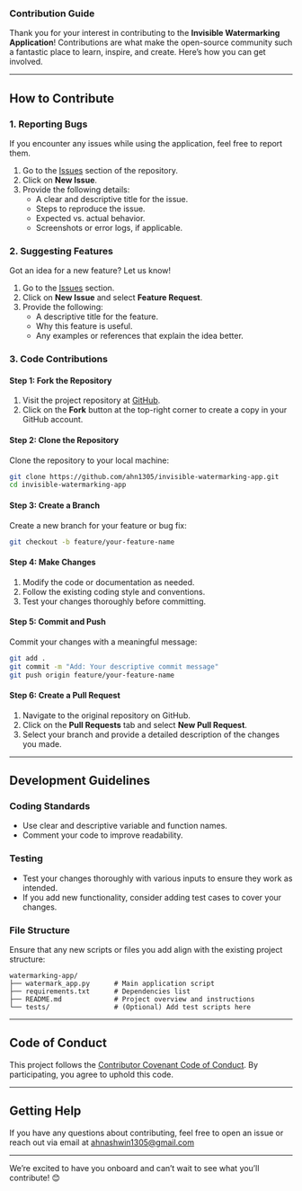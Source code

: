 ### **Contribution Guide**

Thank you for your interest in contributing to the **Invisible Watermarking Application**! Contributions are what make the open-source community such a fantastic place to learn, inspire, and create. Here’s how you can get involved.

---

## **How to Contribute**

### **1. Reporting Bugs**

If you encounter any issues while using the application, feel free to report them. 

1. Go to the [Issues](https://github.com/ahn1305/invisible-watermarking-app/issues) section of the repository.
2. Click on **New Issue**.
3. Provide the following details:
   - A clear and descriptive title for the issue.
   - Steps to reproduce the issue.
   - Expected vs. actual behavior.
   - Screenshots or error logs, if applicable.

### **2. Suggesting Features**

Got an idea for a new feature? Let us know!

1. Go to the [Issues](https://github.com/ahn1305/invisible-watermarking-app/issues) section.
2. Click on **New Issue** and select **Feature Request**.
3. Provide the following:
   - A descriptive title for the feature.
   - Why this feature is useful.
   - Any examples or references that explain the idea better.

### **3. Code Contributions**

#### **Step 1: Fork the Repository**
1. Visit the project repository at [GitHub](https://github.com/ahn1305/invisible-watermarking-app).
2. Click on the **Fork** button at the top-right corner to create a copy in your GitHub account.

#### **Step 2: Clone the Repository**
Clone the repository to your local machine:

```bash
git clone https://github.com/ahn1305/invisible-watermarking-app.git
cd invisible-watermarking-app
```

#### **Step 3: Create a Branch**
Create a new branch for your feature or bug fix:

```bash
git checkout -b feature/your-feature-name
```

#### **Step 4: Make Changes**
1. Modify the code or documentation as needed.
2. Follow the existing coding style and conventions.
3. Test your changes thoroughly before committing.

#### **Step 5: Commit and Push**
Commit your changes with a meaningful message:

```bash
git add .
git commit -m "Add: Your descriptive commit message"
git push origin feature/your-feature-name
```

#### **Step 6: Create a Pull Request**
1. Navigate to the original repository on GitHub.
2. Click on the **Pull Requests** tab and select **New Pull Request**.
3. Select your branch and provide a detailed description of the changes you made.

---

## **Development Guidelines**

### **Coding Standards**
- Use clear and descriptive variable and function names.
- Comment your code to improve readability.

### **Testing**
- Test your changes thoroughly with various inputs to ensure they work as intended.
- If you add new functionality, consider adding test cases to cover your changes.

### **File Structure**
Ensure that any new scripts or files you add align with the existing project structure:

```plaintext
watermarking-app/
├── watermark_app.py      # Main application script
├── requirements.txt      # Dependencies list
├── README.md             # Project overview and instructions
└── tests/                # (Optional) Add test scripts here
```

---

## **Code of Conduct**

This project follows the [Contributor Covenant Code of Conduct](https://www.contributor-covenant.org/). By participating, you agree to uphold this code.

---

## **Getting Help**

If you have any questions about contributing, feel free to open an issue or reach out via email at ahnashwin1305@gmail.com

---

We’re excited to have you onboard and can’t wait to see what you’ll contribute! 😊